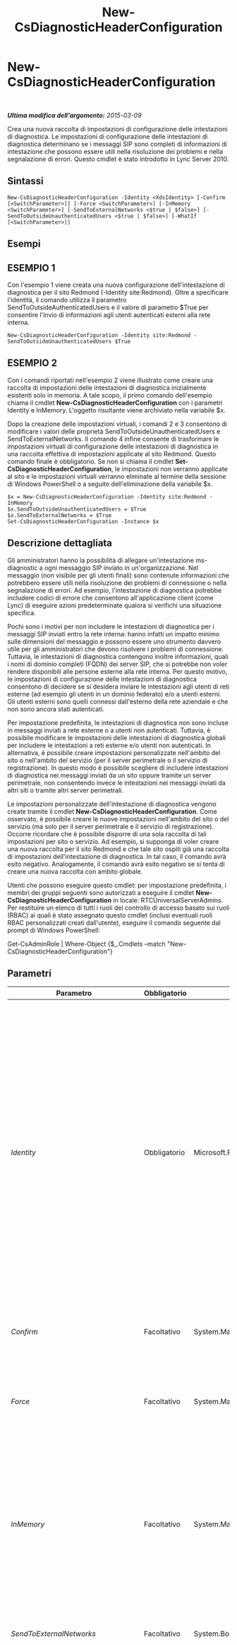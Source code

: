 ﻿---
title: New-CsDiagnosticHeaderConfiguration
TOCTitle: New-CsDiagnosticHeaderConfiguration
ms:assetid: 5322e63e-c02c-4dec-8206-04f701258d6b
ms:mtpsurl: https://technet.microsoft.com/it-it/library/Gg398350(v=OCS.15)
ms:contentKeyID: 49300537
ms.date: 08/24/2015
mtps_version: v=OCS.15
ms.translationtype: HT
---

# New-CsDiagnosticHeaderConfiguration

 

_**Ultima modifica dell'argomento:** 2015-03-09_

Crea una nuova raccolta di impostazioni di configurazione delle intestazioni di diagnostica. Le impostazioni di configurazione delle intestazioni di diagnostica determinano se i messaggi SIP sono completi di informazioni di intestazione che possono essere utili nella risoluzione dei problemi e nella segnalazione di errori. Questo cmdlet è stato introdotto in Lync Server 2010.

## Sintassi

    New-CsDiagnosticHeaderConfiguration -Identity <XdsIdentity> [-Confirm [<SwitchParameter>]] [-Force <SwitchParameter>] [-InMemory <SwitchParameter>] [-SendToExternalNetworks <$true | $false>] [-SendToOutsideUnauthenticatedUsers <$true | $false>] [-WhatIf [<SwitchParameter>]]

## Esempi

## ESEMPIO 1

Con l'esempio 1 viene creata una nuova configurazione dell'intestazione di diagnostica per il sito Redmond (-Identity site:Redmond). Oltre a specificare l'identità, il comando utilizza il parametro SendToOutsideAuthenticatedUsers e il valore di parametro $True per consentire l'invio di informazioni agli utenti autenticati esterni alla rete interna.

    New-CsDiagnosticHeaderConfiguration -Identity site:Redmond -SendToOutsideUnauthenticatedUsers $True

## ESEMPIO 2

Con i comandi riportati nell'esempio 2 viene illustrato come creare una raccolta di impostazioni delle intestazioni di diagnostica inizialmente esistenti solo in memoria. A tale scopo, il primo comando dell'esempio chiama il cmdlet **New-CsDiagnosticHeaderConfiguration** con i parametri Identity e InMemory. L'oggetto risultante viene archiviato nella variabile $x.

Dopo la creazione delle impostazioni virtuali, i comandi 2 e 3 consentono di modificare i valori delle proprietà SendToOutsideUnauthenticatedUsers e SendToExternalNetworks. Il comando 4 infine consente di trasformare le impostazioni virtuali di configurazione delle intestazioni di diagnostica in una raccolta effettiva di impostazioni applicate al sito Redmond. Questo comando finale è obbligatorio. Se non si chiama il cmdlet **Set-CsDiagnosticHeaderConfiguration**, le impostazioni non verranno applicate al sito e le impostazioni virtuali verranno eliminate al termine della sessione di Windows PowerShell o a seguito dell'eliminazione della variabile $x.

    $x = New-CsDiagnosticHeaderConfiguration -Identity site:Redmond -InMemory
    $x.SendToOutsideUnauthenticatedUsers = $True
    $x.SendToExternalNetworks = $True
    Set-CsDiagnosticHeaderConfiguration -Instance $x

## Descrizione dettagliata

Gli amministratori hanno la possibilità di allegare un'intestazione ms-diagnostic a ogni messaggio SIP inviato in un'organizzazione. Nel messaggio (non visibile per gli utenti finali) sono contenute informazioni che potrebbero essere utili nella risoluzione dei problemi di connessione o nella segnalazione di errori. Ad esempio, l'intestazione di diagnostica potrebbe includere codici di errore che consentono all'applicazione client (come Lync) di eseguire azioni predeterminate qualora si verifichi una situazione specifica.

Pochi sono i motivi per non includere le intestazioni di diagnostica per i messaggi SIP inviati entro la rete interna: hanno infatti un impatto minimo sulle dimensioni del messaggio e possono essere uno strumento davvero utile per gli amministratori che devono risolvere i problemi di connessione. Tuttavia, le intestazioni di diagnostica contengono inoltre informazioni, quali i nomi di dominio completi (FQDN) dei server SIP, che si potrebbe non voler rendere disponibili alle persone esterne alla rete interna. Per questo motivo, le impostazioni di configurazione delle intestazioni di diagnostica consentono di decidere se si desidera inviare le intestazioni agli utenti di reti esterne (ad esempio gli utenti in un dominio federato) e/o a utenti esterni. Gli utenti esterni sono quelli connessi dall'esterno della rete aziendale e che non sono ancora stati autenticati.

Per impostazione predefinita, le intestazioni di diagnostica non sono incluse in messaggi inviati a rete esterne o a utenti non autenticati. Tuttavia, è possibile modificare le impostazioni delle intestazioni di diagnostica globali per includere le intestazioni a reti esterne e/o utenti non autenticati. In alternativa, è possibile creare impostazioni personalizzate nell'ambito del sito o nell'ambito del servizio (per il server perimetrale o il servizio di registrazione). In questo modo è possibile scegliere di includere intestazioni di diagnostica nei messaggi inviati da un sito oppure tramite un server perimetrale, non consentendo invece le intestazioni nei messaggi inviati da altri siti o tramite altri server perimetrali.

Le impostazioni personalizzate dell'intestazione di diagnostica vengono create tramite il cmdlet **New-CsDiagnosticHeaderConfiguration**. Come osservato, è possibile creare le nuove impostazioni nell'ambito del sito o del servizio (ma solo per il server perimetrale e il servizio di registrazione). Occorre ricordare che è possibile disporre di una sola raccolta di tali impostazioni per sito o servizio. Ad esempio, si supponga di voler creare una nuova raccolta per il sito Redmond e che tale sito ospiti già una raccolta di impostazioni dell'intestazione di diagnostica. In tal caso, il comando avrà esito negativo. Analogamente, il comando avrà esito negativo se si tenta di creare una nuova raccolta con ambito globale.

Utenti che possono eseguire questo cmdlet: per impostazione predefinita, i membri dei gruppi seguenti sono autorizzati a eseguire il cmdlet **New-CsDiagnosticHeaderConfiguration** in locale: RTCUniversalServerAdmins. Per restituire un elenco di tutti i ruoli del controllo di accesso basato sui ruoli (RBAC) ai quali è stato assegnato questo cmdlet (inclusi eventuali ruoli RBAC personalizzati creati dall'utente), eseguire il comando seguente dal prompt di Windows PowerShell:

Get-CsAdminRole | Where-Object {$\_.Cmdlets –match "New-CsDiagnosticHeaderConfiguration"}

## Parametri


<table>
<colgroup>
<col style="width: 25%" />
<col style="width: 25%" />
<col style="width: 25%" />
<col style="width: 25%" />
</colgroup>
<thead>
<tr class="header">
<th>Parametro</th>
<th>Obbligatorio</th>
<th>Tipo</th>
<th>Descrizione</th>
</tr>
</thead>
<tbody>
<tr class="odd">
<td><p><em>Identity</em></p></td>
<td><p>Obbligatorio</p></td>
<td><p>Microsoft.Rtc.Management.Xds.XdsIdentity</p></td>
<td><p>Identificatore univoco per le impostazioni di configurazione dell'intestazione di diagnostica da creare. Per creare una nuova raccolta di impostazioni nell'ambito del sito, utilizzare una sintassi simile a quella riportata di seguito: -Identity &quot;site:Redmond&quot;. Per creare una nuova raccolta di impostazioni nell'ambito del servizio, utilizzare la sintassi riportata di seguito: -Identity &quot;service:EdgeServer:atl-cs-001.litwareinc.com&quot;.</p>
<p>Non è possibile creare nuove impostazioni nell'ambito globale. Inoltre, non è possibile creare nuove impostazioni nell'ambito del sito o del servizio se il sito o il servizio specificato (ad esempio site:Redmond) ospita già una raccolta di impostazioni.</p></td>
</tr>
<tr class="even">
<td><p><em>Confirm</em></p></td>
<td><p>Facoltativo</p></td>
<td><p>System.Management.Automation.SwitchParameter</p></td>
<td><p>Viene visualizzata una richiesta di conferma prima di eseguire il comando.</p></td>
</tr>
<tr class="odd">
<td><p><em>Force</em></p></td>
<td><p>Facoltativo</p></td>
<td><p>System.Management.Automation.SwitchParameter</p></td>
<td><p>Impedisce la visualizzazione di eventuali messaggi di errore non irreversibili che potrebbero verificarsi durante l'esecuzione del comando.</p></td>
</tr>
<tr class="even">
<td><p><em>InMemory</em></p></td>
<td><p>Facoltativo</p></td>
<td><p>System.Management.Automation.SwitchParameter</p></td>
<td><p>Crea un riferimento a un oggetto senza eseguire realmente il commit dell'oggetto come modifica permanente. Se si assegna l'output del cmdlet chiamato con questo parametro a una variabile, è possibile apportare modifiche alle proprietà del riferimento all'oggetto e quindi eseguire il commit di queste modifiche chiamando il cmdlet Set- corrispondente.</p></td>
</tr>
<tr class="odd">
<td><p><em>SendToExternalNetworks</em></p></td>
<td><p>Facoltativo</p></td>
<td><p>System.Boolean</p></td>
<td><p>Se impostato su True, le intestazioni di diagnostica verranno allegate ai messaggi inviati agli utenti esterni.</p></td>
</tr>
<tr class="even">
<td><p><em>SendToOutsideUnauthenticatedUsers</em></p></td>
<td><p>Facoltativo</p></td>
<td><p>System.Boolean</p></td>
<td><p>Se questo parametro è impostato su True, le intestazioni di diagnostica verranno allegate ai messaggi inviati agli utenti esterni, ovvero utenti che si sono connessi dall'esterno della rete interna, ad esempio tramite un server proxy, e che non sono stati ancora autenticati.</p>
<p>Il valore predefinito è False.</p></td>
</tr>
<tr class="odd">
<td><p><em>WhatIf</em></p></td>
<td><p>Facoltativo</p></td>
<td><p>System.Management.Automation.SwitchParameter</p></td>
<td><p>Descrive ciò che accadrebbe se si eseguisse il comando senza eseguirlo realmente.</p></td>
</tr>
</tbody>
</table>


## Tipi di input

Nessuno. Il cmdlet **New-CsDiagnosticHeaderConfiguration** non accetta input inviato tramite pipe.

## Tipi restituiti

Il cmdlet **New-CsDiagnosticHeaderConfiguration** crea nuove istanze dell'oggetto Microsoft.Rtc.Management.WritableConfig.Settings.Diagnostics.DiagnosticHeaderSettings.

## Vedere anche

#### Ulteriori risorse

[Get-CsDiagnosticConfiguration](get-csdiagnosticconfiguration.md)  
[Remove-CsDiagnosticHeaderConfiguration](remove-csdiagnosticheaderconfiguration.md)  
[Set-CsDiagnosticHeaderConfiguration](set-csdiagnosticheaderconfiguration.md)

